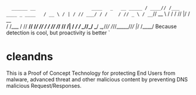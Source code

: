 `   ______ __                     ____   _   __ _____
  / ____// /___   ____ _ ____   / __ \ / | / // ___/
 / /    / // _ \ / __ `// __ \ / / / //  |/ / \__ \
/ /___ / //  __// /_/ // / / // /_/ // /|  / ___/ /
\____//_/ \___/ \__,_//_/ /_//_____//_/ |_/ /____/
Because detection is cool, but proactivity is better
`
# cleandns
This is a Proof of Concept Technology for protecting End Users from malware, advanced threat and other malicious content by preventing DNS malicious Request/Responses.

